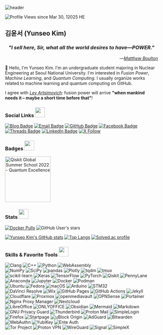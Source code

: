 ![header](https://capsule-render.vercel.app/api?type=waving&height=200&text=Yunseo%20Kim!&fontAlign=65&fontAlignY=40&color=gradient&desc=Hello,%20I%20am%20&descAlign=25&descAlignY=40&descSize=50)

![Profile Views since Mar 30, 12025 HE](https://komarev.com/ghpvc/?username=yunseo-kim&style=for-the-badge&label=Profile+Views+since+Mar+30,+12025+HE)

## 김윤서 (Yunseo Kim)

<h3 align="center"><em>"I sell here, Sir, what all the world desires to have—POWER."</em></h3>
<p align="right">―<a href="https://en.wikipedia.org/wiki/Matthew_Boulton"><i>Matthew Boulton</i></a></p>

👋 Hello, I'm Yunseo Kim. I'm an undergraduate student majoring in Nuclear Engineering at Seoul National University. I'm interested in *Fusion Power*, *Machine Learning*, and *Quantum Computing*. I usually organize works related to machine learning and quantum computing on GitHub.

I agree with *[Lev Artsimovich](https://en.wikipedia.org/wiki/Lev_Artsimovich)*: fusion power will arrive **"when mankind needs it – maybe a short time before that"**!

### Social Links <img src = "https://media.giphy.com/media/pLo39nQ9yGahnDFbay/giphy.gif" width=32 alt="">

[![Blog Badge](https://img.shields.io/badge/-Blog-3884FF?style=flat-square&logo=Gitbook&logoColor=white&link=https://www.yunseo.kim/)](https://www.yunseo.kim/)
[![Email Badge](https://img.shields.io/badge/-Email-8B89CC?style=flat-square&logo=Mail.Ru&logoColor=white&link=mailto:contact@yunseo.me)](mailto:contact@yunseo.me)
[![GitHub Badge](https://img.shields.io/badge/-GitHub-181717?style=flat-square&logo=github&logoColor=white&link=https://github.com/yunseo-kim)](https://github.com/yunseo-kim)
[![Facebook Badge](https://img.shields.io/badge/-Facebook-1877F2?style=flat-square&logo=facebook&logoColor=white&link=https://www.facebook.com/yunse0.kim/)](https://www.facebook.com/yunse0-kim/)
[![Threads Badge](https://img.shields.io/badge/-Threads-000000?style=flat-square&logo=threads&logoColor=white&link=https://www.threads.net/@yxnseo.k)](https://www.threads.net/@yxnseo.k)
[![LinkedIn Badge](https://img.shields.io/badge/-LinkedIn-0A66C2?style=flat-square&link=https://www.linkedin.com/in/yunseo-kim/)](https://www.linkedin.com/in/yunseo-kim/)
[![X Follow](https://img.shields.io/twitter/follow/yunse0_kim?label=%40yunse0_kim&logo=x&style=flat-square&labelColor=000000)](https://x.com/yunse0_kim)

### Badges <img src = "https://media.giphy.com/media/oUhQb6SSMXEDnvBnbJ/giphy.gif" width=32 alt="">
<!--START_SECTION:badges-->
<a href="https://www.credly.com/badges/0a42bffd-1d2e-49ec-ab59-f8a150cec992" target="_blank" rel="noopener noreferrer">
  <img src="https://images.credly.com/images/36d21fa5-2f19-4cdc-a80d-29488161b6cd/image.png" alt="Qiskit Global Summer School 2022 - Quantum Excellence" width="150">
</a>
<!--END_SECTION:badges-->

### Stats <img src = "https://media.giphy.com/media/KzJkzjggfGN5Py6nkT/giphy.gif" width=32 alt="">
[![Docker Pulls](https://img.shields.io/docker/pulls/yunseokim/dl-env?style=flat-square&logo=docker&logoColor=2496ED&link=https%3A%2F%2Fhub.docker.com%2Fu%2Fyunseokim)](https://hub.docker.com/u/yunseokim)
![GitHub User's stars](https://img.shields.io/github/stars/yunseo-kim?affiliations=OWNER%2CCOLLABORATOR&label=GitHub%20stars&logo=GitHub&style=flat-square)

[![Yunseo Kim's GitHub stats](https://github-readme-stats.vercel.app/api?username=yunseo-kim&show_icons=true&include_all_commits=true&disable_animations=false&count_private=true)](https://github.com/anuraghazra/github-readme-stats)
[![Top Langs](https://github-readme-stats.vercel.app/api/top-langs/?username=yunseo-kim&hide=jupyter%20notebook&layout=donut)](https://github.com/anuraghazra/github-readme-stats)
[![Solved.ac profile](https://mazassumnida.wtf/api/v2/generate_badge?boj=yunseo47)](https://solved.ac/yunseo47)

### Skills & Favorite Tools <img src = "https://media2.giphy.com/media/QssGEmpkyEOhBCb7e1/giphy.gif?cid=ecf05e47a0n3gi1bfqntqmob8g9aid1oyj2wr3ds3mg700bl&rid=giphy.gif" width="32" alt="">

![Clang](https://img.shields.io/badge/-C-A8B9CC?style=flat-square&logo=C&logoColor=white)
![C++](https://img.shields.io/badge/-C%2B%2B-00599C?style=flat-square&logo=C%2B%2B&logoColor=white)
![Python](https://img.shields.io/badge/-Python-3776AB?style=flat-square&logo=Python&logoColor=white)
![WebAssembly](https://img.shields.io/badge/-WebAssembly-654FF0?style=flat-square&logo=webassembly&logoColor=white)  
![NumPy](https://img.shields.io/badge/-NumPy-013243?style=flat-square&logo=numpy&logoColor=white)
![SciPy](https://img.shields.io/badge/-SciPy-8CAAE6?style=flat-square&logo=scipy&logoColor=white)
![pandas](https://img.shields.io/badge/-pandas-150458?style=flat-square&logo=pandas&logoColor=white)
![Plotly](https://img.shields.io/badge/-Plotly-3F4F75?style=flat-square&logo=plotly&logoColor=white)
![tqdm](https://img.shields.io/badge/-tqdm-FFC107?style=flat-square&logo=tqdm&logoColor=white)
![tmux](https://img.shields.io/badge/-tmux-1BB91F?style=flat-square&logo=tmux&logoColor=white)  
![scikit-learn](https://img.shields.io/badge/-scikit--learn-F7931E?style=flat-square&logo=scikitlearn&logoColor=white)
![Keras](https://img.shields.io/badge/-Keras-D00000?style=flat-square&logo=Keras&logoColor=white)
![TensorFlow](https://img.shields.io/badge/-TensorFlow-FF6F00?style=flat-square&logo=tensorflow&logoColor=white)
![PyTorch](https://img.shields.io/badge/-PyTorch-EE4C2C?style=flat-square&logo=pytorch&logoColor=white)
![Qiskit](https://img.shields.io/badge/-Qiskit-6929C4?style=flat-square&logo=qiskit&logoColor=white)
![PennyLane](https://img.shields.io/badge/-PennyLane-2c7c7f?style=flat-square)  
![Anaconda](https://img.shields.io/badge/-Anaconda-44A833?style=flat-square&logo=anaconda&logoColor=white)
![Jupyter](https://img.shields.io/badge/-Jupyter-F37626?style=flat-square&logo=Jupyter&logoColor=white)
![Docker](https://img.shields.io/badge/-Docker-2496ED?style=flat-square&logo=docker&logoColor=white)
![Podman](https://img.shields.io/badge/-Podman-892CA0?style=flat-square&logo=podman&logoColor=white)  
![Ubuntu](https://img.shields.io/badge/-Ubuntu-E95420?style=flat-square&logo=ubuntu&logoColor=white)
![Fedora](https://img.shields.io/badge/-Fedora-51A2DA?style=flat-square&logo=fedora&logoColor=white)
![macOS](https://img.shields.io/badge/-macOS-000000?style=flat-square&logo=Apple&logoColor=white)
![Arduino](https://img.shields.io/badge/-Arduino-00979D?style=flat-square&logo=arduino&logoColor=white)
![STM32](https://img.shields.io/badge/-STM32-03234B?style=flat-square&logo=stmicroelectronics&logoColor=white)  
![DaVinci Resolve](https://img.shields.io/badge/-DaVinci%20Resolve-233A51?style=flat-square&logo=davinciresolve&logoColor=white)
![Wix](https://img.shields.io/badge/-Wix-0C6EFC?style=flat-square&logo=wix&logoColor=white)
![GitHub Pages](https://img.shields.io/badge/-GitHub%20Pages-222222?style=flat-square&logo=githubpages&logoColor=white)
![GitHub Actions](https://img.shields.io/badge/-GitHub%20Actions-2088FF?style=flat-square&logo=githubactions&logoColor=white)
![Jekyll](https://img.shields.io/badge/-Jekyll-CC0000?style=flat-square&logo=jekyll&logoColor=white)  
![Cloudflare](https://img.shields.io/badge/-Cloudflare-F38020?style=flat-square&logo=cloudflare&logoColor=white)
![Proxmox](https://img.shields.io/badge/-Proxmox-E57000?style=flat-square&logo=proxmox&logoColor=white)
![openmediavault](https://img.shields.io/badge/-openmediavault-5DACDF?style=flat-square&logo=openmediavault&logoColor=white)
![OPNSense](https://img.shields.io/badge/-OPNSense-D94F00?style=flat-square&logo=opnsense&logoColor=white)
![Portainer](https://img.shields.io/badge/-Portainer-13BEF9?style=flat-square&logo=portainer&logoColor=white)
![Nginx Proxy Manager](https://img.shields.io/badge/-Nginx%20Proxy%20Manager-F15833?style=flat-square&logo=nginxproxymanager&logoColor=white)
![Nextcloud](https://img.shields.io/badge/-Nextcloud-0082C9?style=flat-square&logo=nextcloud&logoColor=white)  
![LibreOffice](https://img.shields.io/badge/-LibreOffice-18A303?style=flat-square&logo=libreoffice&logoColor=white)
![ONLYOFFICE](https://img.shields.io/badge/-ONLYOFFICE-444444?style=flat-square&logo=onlyoffice&logoColor=white)
![Obsidian](https://img.shields.io/badge/-Obsidian-7C3AED?style=flat-square&logo=obsidian&logoColor=white)
![Mermaid](https://img.shields.io/badge/-Mermaid-FF3670?style=flat-square&logo=mermaid&logoColor=white)
![Markdown](https://img.shields.io/badge/-Markdown-000000?style=flat-square&logo=markdown&logoColor=white)  
![GNU Privacy Guard](https://img.shields.io/badge/-GNU%20Privacy%20Guard-0093DD?style=flat-square&logo=gnuprivacyguard&logoColor=white)
![Thunderbird](https://img.shields.io/badge/-Thunderbird-0A84FF?style=flat-square&logo=thunderbird&logoColor=white)
![Proton Mail](https://img.shields.io/badge/-Proton%20Mail-6D4AFF?style=flat-square&logo=protonmail&logoColor=white)
![SimpleLogin](https://img.shields.io/badge/-SimpleLogin-EA319F?style=flat-square&logo=simplelogin&logoColor=white)  
![Firefox](https://img.shields.io/badge/-Firefox-FF7139?style=flat-square&logo=firefox&logoColor=white)
![Startpage](https://img.shields.io/badge/-Startpage-6563FF?style=flat-square&logo=startpage&logoColor=white)
![uBlock Origin](https://img.shields.io/badge/-uBlock%20Origin-800000?style=flat-square&logo=ublockorigin&logoColor=white)
![AdGuard](https://img.shields.io/badge/-AdGuard-68BC71?style=flat-square&logo=adguard&logoColor=white)
![Bitwarden](https://img.shields.io/badge/-Bitwarden-175DDC?style=flat-square&logo=bitwarden&logoColor=white)
![WebAuthn](https://img.shields.io/badge/-WebAuthn-3423A6?style=flat-square&logo=webauthn&logoColor=white)
![YubiKey](https://img.shields.io/badge/-YubiKey-84BD00?style=flat-square&logo=yubico&logoColor=white)
![Ente Auth](https://img.shields.io/badge/-Ente%20Auth-9610D6?style=flat-square)  
![Tor Project](https://img.shields.io/badge/-Tor%20Project-7D4698?style=flat-square&logo=torproject&logoColor=white)
![Proton VPN](https://img.shields.io/badge/-Proton%20VPN-66DEB1?style=flat-square&logo=protonvpn&logoColor=white)
![WireGuard](https://img.shields.io/badge/-WireGuard-88171A?style=flat-square&logo=wireguard&logoColor=white)
![Signal](https://img.shields.io/badge/-Signal-3B45FD?style=flat-square&logo=signal&logoColor=white)
![SimpleX](https://img.shields.io/badge/-SimpleX-000000?style=flat-square&logo=simplex&logoColor=white)

